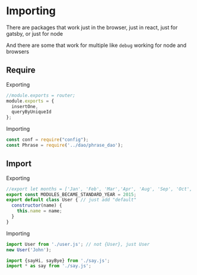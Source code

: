 # Importing



There are packages that work just in the browser, just in react, just for gatsby, or just for node

And there are some that work for multiple like `debug` working for node and browsers

## Require

Exporting

```js
//module.exports = router;
module.exports = {
  insertOne,
  queryByUniqueId
};
```

Importing

```js
const conf = require("config");
const Phrase = require('../dao/phrase_dao');
```

## Import

Exporting

```js
//export let months = ['Jan', 'Feb', 'Mar','Apr', 'Aug', 'Sep', 'Oct', 'Nov', 'Dec'];
export const MODULES_BECAME_STANDARD_YEAR = 2015;
export default class User { // just add "default"
  constructor(name) {
    this.name = name;
  }
}
```

Importing

```js
import User from './user.js'; // not {User}, just User
new User('John');

import {sayHi, sayBye} from './say.js';
import * as say from './say.js';
```

